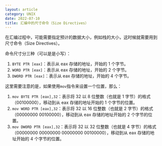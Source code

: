 ```yaml
---
layout: article
category: UNIX
date: 2022-07-10
title: 汇编中的尺寸命令（Size Directives）
---
```

<!-- excerpt-start -->
在汇编过程中，可能需要指定预计的数据大小，例如栈的大小，这时候就需要用到尺寸命令（Size Directives）。

命令尺寸分三种（可以是是小写）：

 1. `BYTE PTR [eax]`：表示从 eax 存储的地址，开始的 1 个字节。
 2. `WORD PTR [eax]`：表示从 eax 存储的地址，开始的 2 个字节。
 3. `DWORD PTR [eax]`：表示从 eax 存储的地址，开始的 4 个字节。

这里需要注意的是，如果使用`mov`指令来设置一个位置，那么：
 1. `mov BYTE PTR [eax],32`：表示将 32 以 8 位整数（也就是 1 字节）的格式（00100000），移动到从 eax 存储的地址开始的 1 个字节的位置。
 2. `mov WORD PTR [eax],32`：表示将 32 以 16 位整数（也就是 2 字节）的格式（00000000 00100000），移动到从 eax 存储的地址开始的 2 个字节的位置。
 3. `mov DWORD PTR [eax],32`：表示将 32 以 32 位整数（也就是 4 字节）的格式（00000000 00000000 00000000 00100000），移动到从 eax 存储的地址开始的 4 个字节的位置。